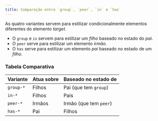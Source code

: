 ```yaml
---
title: Comparação entre `group`, `peer`, `in` e `has`
---
```


As quatro variantes servem para estilizar condicionalmente elementos diferentes do elemento *target*.

- O `group` e `in` servem para estilizar um *filho* baseado no estado do *pai*.
- O `peer` serve para estilizar um elemento *irmão*.
- O `has` serve para estilizar um elemento *pai* baseado no estado de um *filho*.

### Tabela Comparativa

| Variante  | Atua sobre | Baseado no estado de   |
| --------- | ---------- | ---------------------- |
| `group-*` | Filhos     | Pai (que tem `group`)  |
| `in-*`    | Filhos     | Pais                   |
| `peer-*`  | Irmãos     | Irmão (que tem `peer`) |
| `has-*`   | Pai        | Filhos                 |
